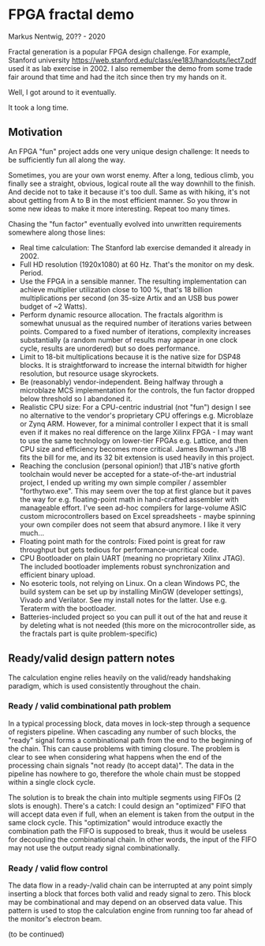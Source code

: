 # FPGA fractal demo
Markus Nentwig, 20?? - 2020

Fractal generation is a popular FPGA design challenge. 
For example, Stanford university 
https://web.stanford.edu/class/ee183/handouts/lect7.pdf
used it as lab exercise in 2002. I also remember the demo from some trade fair around that time and had the itch since then try my hands on it.

Well, I got around to it eventually. 

It took a long time.

## Motivation
An FPGA "fun" project adds one very unique design challenge: It needs to be sufficiently fun all along the way. 

Sometimes, you are your own worst enemy. After a long, tedious climb, you finally see a straight, obvious, logical route all the way downhill to the finish. 
And decide not to take it because it's too dull. Same as with hiking, it's not about getting from A to B in the most efficient manner. 
So you throw in some new ideas to make it more interesting. Repeat too many times.

Chasing the "fun factor" eventually evolved into unwritten requirements somewhere along those lines:

* Real time calculation: The Stanford lab exercise demanded it already in 2002.
* Full HD resolution (1920x1080) at 60 Hz. That's the monitor on my desk. Period.
* Use the FPGA in a sensible manner. The resulting implementation can achieve multiplier utilization close to 100 %, that's 18 billion multiplications per second (on 35-size Artix and an USB bus power budget of ~2 Watts).	
* Perform dynamic resource allocation. The fractals algorithm is somewhat unusual as the required number of iterations varies between points. Compared to a fixed number of iterations, complexity increases substantially (a random number of results may appear in one clock cycle, results are unordered) but so does performance.
* Limit to 18-bit multiplications because it is the native size for DSP48 blocks. It is straightforward to increase the internal bitwidth for higher resolution, but resource usage skyrockets.
* Be (reasonably) vendor-independent. Being halfway through a microblaze MCS implementation for the controls, the fun factor dropped below threshold so I abandoned it.
* Realistic CPU size: For a CPU-centric industrial (not "fun") design I see no alternative to the vendor's proprietary CPU offerings e.g. Microblaze or Zynq ARM. However, for a minimal controller I expect that it is small even if it makes no real difference on the large Xilinx FPGA - I may want to use the same technology on lower-tier FPGAs e.g. Lattice, and then CPU size and efficiency becomes more critical. James Bowman's J1B fits the bill for me, and its 32 bit extension is used heavily in this project.
* Reaching the conclusion (personal opinion!) that J1B's native gforth toolchain would never be accepted for a state-of-the-art industrial project, I ended up writing my own simple compiler / assembler "forthytwo.exe". This may seem over the top at first glance but it paves the way for e.g. floating-point math in hand-crafted assembler with manageable effort. I've seen ad-hoc compilers for large-volume ASIC custom microcontrollers based on Excel spreadsheets - maybe spinning your own compiler does not seem that absurd anymore. I like it very much...
* Floating point math for the controls: Fixed point is great for raw throughput but gets tedious for performance-uncritical code.
* CPU Bootloader on plain UART (meaning no proprietary Xilinx JTAG). The included bootloader implements robust synchronization and efficient binary upload.
* No esoteric tools, not relying on Linux. On a clean Windows PC, the build system can be set up by installing MinGW (developer settings), Vivado and Verilator. See my install notes for the latter. Use e.g. Teraterm with the bootloader.
* Batteries-included project so you can pull it out of the hat and reuse it by deleting what is not needed (this more on the microcontroller side, as the fractals part is quite problem-specific)

## Ready/valid design pattern notes
The calculation engine relies heavily on the valid/ready handshaking paradigm, which is used consistently throughout the chain.

### Ready / valid combinational path problem
In a typical processing block, data moves in lock-step through a sequence of registers pipeline. 
When cascading any number of such blocks, the "ready" signal forms a combinational path from the end to the beginning of the chain. This can cause problems with timing closure.
The problem is clear to see when considering what happens when the end of the processing chain signals "not ready (to accept data)". 
The data in the pipeline has nowhere to go, therefore the whole chain must be stopped within a single clock cycle.

The solution is to break the chain into multiple segments using FIFOs (2 slots is enough).
There's a catch: I could design an "optimized" FIFO that will accept data even if full, when an element is taken from the output in the same clock cycle.
This "optimization" would introduce exactly the combination path the FIFO is supposed to break, thus it would be useless for decoupling the combinational chain.
In other words, the input of the FIFO may not use the output ready signal combinationally.

### Ready / valid flow control
The data flow in a ready-/valid chain can be interrupted at any point simply inserting a block that forces both valid and ready signal to zero.
This block may be combinational and may depend on an observed data value. 
This pattern is used to stop the calculation engine from running too far ahead of the monitor's electron beam.

(to be continued)